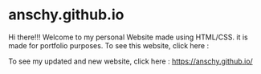 # anschy.github.io

Hi there!!! Welcome to my personal Website made using HTML/CSS. it is made for portfolio purposes. To see this website, click here : 

To see my updated and new website, click here : https://anschy.github.io/
